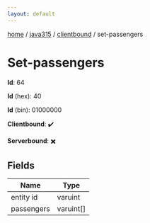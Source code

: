 ```yaml
---
layout: default
---
```


[home](/)  /  [java315](/protocol/java315)  /  [clientbound](/protocol/java315/clientbound)  /  set-passengers

# Set-passengers

**Id**: 64

**Id** (hex): 40

**Id** (bin): 01000000

**Clientbound**: ✔️

**Serverbound**: ✖️

## Fields

Name | Type
---|---
entity id | varuint
passengers | varuint[]

